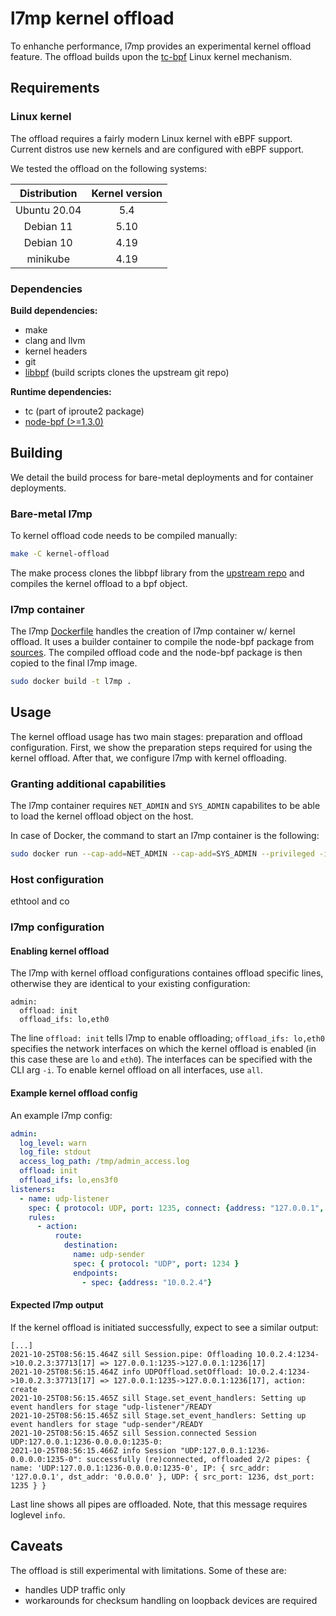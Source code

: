 # l7mp kernel offload

To enhanche performance, l7mp provides an experimental kernel offload feature. The offload builds upon the [tc-bpf](https://man7.org/linux/man-pages/man8/tc-bpf.8.html) Linux kernel mechanism.

## Requirements

### Linux kernel

The offload requires a fairly modern Linux kernel with eBPF support. Current distros use new kernels and are configured with eBPF support.

We tested the offload on the following systems:

| Distribution | Kernel version |
| :---:        | :---:          |
| Ubuntu 20.04 | 5.4            |
| Debian 11    | 5.10           |
| Debian 10    | 4.19           |
| minikube     | 4.19           |

### Dependencies

**Build dependencies:**
- make
- clang and llvm
- kernel headers
- git
- [libbpf](https://github.com/libbpf/libbpf) (build scripts clones the upstream git repo)

**Runtime dependencies:**
- tc (part of iproute2 package)
- [node-bpf (>=1.3.0)](https://www.npmjs.com/package/bpf)


## Building

We detail the build process for bare-metal deployments and for container deployments.

### Bare-metal l7mp

To kernel offload code needs to be compiled manually:

``` sh
make -C kernel-offload
```

The make process clones the libbpf library from the [upstream repo](https://github.com/libbpf/libbpf) and compiles the kernel offload to a bpf object.

### l7mp container

The l7mp [Dockerfile](/Dockerfile) handles the creation of l7mp container w/ kernel offload. It uses a builder container to compile the node-bpf package from [sources](https://github.com/levaitamas/node_bpf/tree/musl). The compiled offload code and the node-bpf package is then copied to the final l7mp image.

```sh
sudo docker build -t l7mp .
```

## Usage

The kernel offload usage has two main stages: preparation and offload configuration. First, we show the preparation steps required for using the kernel offload. After that, we configure l7mp with kernel offloading.

### Granting additional capabilities

The l7mp container requires `NET_ADMIN` and `SYS_ADMIN` capabilites to be able to load the kernel offload object on the host.

In case of Docker, the command to start an l7mp container is the following:
```sh
sudo docker run --cap-add=NET_ADMIN --cap-add=SYS_ADMIN --privileged -i -t l7mp node l7mp-proxy.js -c <config_file> -l warn -s
```

### Host configuration
ethtool and co

### l7mp configuration

#### Enabling kernel offload

The l7mp with kernel offload configurations containes offload specific lines, otherwise they are identical to your existing configuration:
```
admin:
  offload: init
  offload_ifs: lo,eth0
```
The line `offload: init` tells l7mp to enable offloading; `offload_ifs: lo,eth0` specifies the network interfaces on which the kernel offload is enabled (in this case these are `lo` and `eth0`). The interfaces can be specified with the CLI arg `-i`. To enable kernel offload on all interfaces, use `all`.

#### Example kernel offload config

An example l7mp config:

```yaml
admin:
  log_level: warn
  log_file: stdout
  access_log_path: /tmp/admin_access.log
  offload: init
  offload_ifs: lo,ens3f0
listeners:
  - name: udp-listener
    spec: { protocol: UDP, port: 1235, connect: {address: "127.0.0.1", port: 1236} }
    rules:
      - action:
          route:
            destination:
              name: udp-sender
              spec: { protocol: "UDP", port: 1234 }
              endpoints:
                - spec: {address: "10.0.2.4"}
```

#### Expected l7mp output

If the kernel offload is initiated successfully, expect to see a similar output:
```
[...]
2021-10-25T08:56:15.464Z sill Session.pipe: Offloading 10.0.2.4:1234->10.0.2.3:37713[17] => 127.0.0.1:1235->127.0.0.1:1236[17]
2021-10-25T08:56:15.464Z info UDPOffload.setOffload: 10.0.2.4:1234->10.0.2.3:37713[17] => 127.0.0.1:1235->127.0.0.1:1236[17], action: create
2021-10-25T08:56:15.465Z sill Stage.set_event_handlers: Setting up event handlers for stage "udp-listener"/READY
2021-10-25T08:56:15.465Z sill Stage.set_event_handlers: Setting up event handlers for stage "udp-sender"/READY
2021-10-25T08:56:15.465Z sill Session.connected Session UDP:127.0.0.1:1236-0.0.0.0:1235-0:
2021-10-25T08:56:15.466Z info Session "UDP:127.0.0.1:1236-0.0.0.0:1235-0": successfully (re)connected, offloaded 2/2 pipes: { name: 'UDP:127.0.0.1:1236-0.0.0.0:1235-0', IP: { src_addr: '127.0.0.1', dst_addr: '0.0.0.0' }, UDP: { src_port: 1236, dst_port: 1235 } }
```
Last line shows all pipes are offloaded. Note, that this message requires loglevel `info`.

## Caveats
The offload is still experimental with limitations. Some of these are:

* handles UDP traffic only
* workarounds for checksum handling on loopback devices are required

